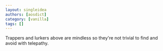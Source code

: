 ```yaml
---
layout: singleidea
authors: [aosdict]
category: [vanilla]
tags: []
---
```

Trappers and lurkers above are mindless so they're not trivial to find and avoid with telepathy.
